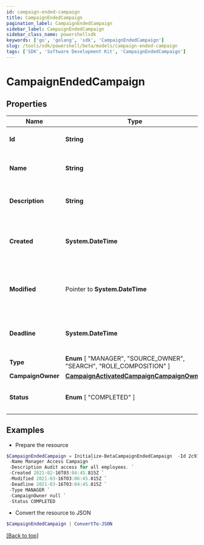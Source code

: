 ```yaml
---
id: campaign-ended-campaign
title: CampaignEndedCampaign
pagination_label: CampaignEndedCampaign
sidebar_label: CampaignEndedCampaign
sidebar_class_name: powershellsdk
keywords: ['go', 'golang', 'sdk', 'CampaignEndedCampaign'] 
slug: /tools/sdk/powershell/beta/models/campaign-ended-campaign
tags: ['SDK', 'Software Development Kit', 'CampaignEndedCampaign']
---
```



# CampaignEndedCampaign

## Properties

Name | Type | Description | Notes
------------ | ------------- | ------------- | -------------
**Id** |  **String** | Unique ID for the campaign. | 
**Name** |  **String** | The human friendly name of the campaign. | 
**Description** |  **String** | Extended description of the campaign. | 
**Created** |  **System.DateTime** | The date and time the campaign was created. | 
**Modified** |  Pointer to **System.DateTime** | The date and time the campaign was last modified. | [optional] 
**Deadline** |  **System.DateTime** | The date and time the campaign is due. | 
**Type** |   **Enum** [  "MANAGER",    "SOURCE_OWNER",    "SEARCH",    "ROLE_COMPOSITION" ] | The type of campaign. | 
**CampaignOwner** |  [**CampaignActivatedCampaignCampaignOwner**](campaign-activated-campaign-campaign-owner) |  | 
**Status** |   **Enum** [  "COMPLETED" ] | The current status of the campaign. | 

## Examples

- Prepare the resource
```powershell
$CampaignEndedCampaign = Initialize-BetaCampaignEndedCampaign  -Id 2c91808576f886190176f88cac5a0010 `
 -Name Manager Access Campaign `
 -Description Audit access for all employees. `
 -Created 2021-02-16T03:04:45.815Z `
 -Modified 2021-03-16T03:06:45.815Z `
 -Deadline 2021-03-16T03:04:45.815Z `
 -Type MANAGER `
 -CampaignOwner null `
 -Status COMPLETED
```

- Convert the resource to JSON
```powershell
$CampaignEndedCampaign | ConvertTo-JSON
```


[[Back to top]](#) 

